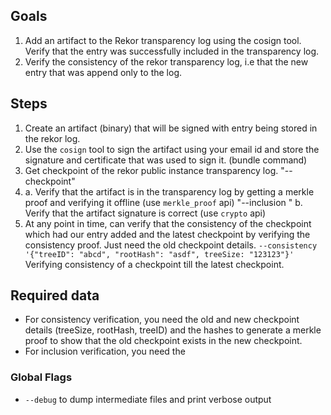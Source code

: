 ## Goals
1. Add an artifact to the Rekor transparency log using the cosign tool.
    Verify that the entry was successfully included in the transparency log.
2. Verify the consistency of the rekor transparency log, i.e that the new
    entry that was append only to the log.

## Steps
1. Create an artifact (binary) that will be signed with entry being stored in
    the rekor log.
2. Use the `cosign` tool to sign the artifact using your email id and store
    the signature and certificate that was used to sign it. (bundle command)
3. Get checkpoint of the rekor public instance transparency log.
    "--checkpoint"
4.  a. Verify that the artifact is in the transparency log by getting a merkle proof
    and verifying it offline (use `merkle_proof` api)
    "--inclusion <logIndex>"
    b. Verify that the artifact signature is correct (use `crypto` api)
5. At any point in time, can verify that the consistency of the checkpoint which had our entry added and the latest checkpoint by verifying the consistency proof.
    Just need the old checkpoint details.
    `--consistency '{"treeID": "abcd", "rootHash": "asdf", treeSize: "123123"}'`
    Verifying consistency of a checkpoint till the latest checkpoint.


## Required data
- For consistency verification, you need the old and new checkpoint details (treeSize, rootHash, treeID) and the hashes to generate a merkle proof to show that the old checkpoint exists in the new checkpoint.
- For inclusion verification, you need the

### Global Flags
- `--debug` to dump intermediate files and print verbose output
